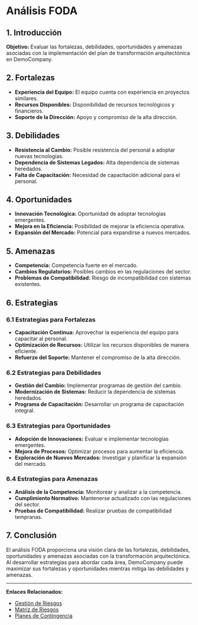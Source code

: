 # Análisis FODA

## 1. Introducción

**Objetivo:** Evaluar las fortalezas, debilidades, oportunidades y amenazas asociadas con la implementación del plan de transformación arquitectónica en DemoCompany.

## 2. Fortalezas

- **Experiencia del Equipo:** El equipo cuenta con experiencia en proyectos similares.
- **Recursos Disponibles:** Disponibilidad de recursos tecnológicos y financieros.
- **Soporte de la Dirección:** Apoyo y compromiso de la alta dirección.

## 3. Debilidades

- **Resistencia al Cambio:** Posible resistencia del personal a adoptar nuevas tecnologías.
- **Dependencia de Sistemas Legados:** Alta dependencia de sistemas heredados.
- **Falta de Capacitación:** Necesidad de capacitación adicional para el personal.

## 4. Oportunidades

- **Innovación Tecnológica:** Oportunidad de adoptar tecnologías emergentes.
- **Mejora en la Eficiencia:** Posibilidad de mejorar la eficiencia operativa.
- **Expansión del Mercado:** Potencial para expandirse a nuevos mercados.

## 5. Amenazas

- **Competencia:** Competencia fuerte en el mercado.
- **Cambios Regulatorios:** Posibles cambios en las regulaciones del sector.
- **Problemas de Compatibilidad:** Riesgo de incompatibilidad con sistemas existentes.

## 6. Estrategias

### 6.1 Estrategias para Fortalezas

- **Capacitación Continua:** Aprovechar la experiencia del equipo para capacitar al personal.
- **Optimización de Recursos:** Utilizar los recursos disponibles de manera eficiente.
- **Refuerzo del Soporte:** Mantener el compromiso de la alta dirección.

### 6.2 Estrategias para Debilidades

- **Gestión del Cambio:** Implementar programas de gestión del cambio.
- **Modernización de Sistemas:** Reducir la dependencia de sistemas heredados.
- **Programa de Capacitación:** Desarrollar un programa de capacitación integral.

### 6.3 Estrategias para Oportunidades

- **Adopción de Innovaciones:** Evaluar e implementar tecnologías emergentes.
- **Mejora de Procesos:** Optimizar procesos para aumentar la eficiencia.
- **Exploración de Nuevos Mercados:** Investigar y planificar la expansión del mercado.

### 6.4 Estrategias para Amenazas

- **Análisis de la Competencia:** Monitorear y analizar a la competencia.
- **Cumplimiento Normativo:** Mantenerse actualizado con las regulaciones del sector.
- **Pruebas de Compatibilidad:** Realizar pruebas de compatibilidad tempranas.

## 7. Conclusión

El análisis FODA proporciona una visión clara de las fortalezas, debilidades, oportunidades y amenazas asociadas con la transformación arquitectónica. Al desarrollar estrategias para abordar cada área, DemoCompany puede maximizar sus fortalezas y oportunidades mientras mitiga las debilidades y amenazas.

---

**Enlaces Relacionados:**
- [Gestión de Riesgos](Gestion_de_Riesgos.md)
- [Matriz de Riesgos](Matriz_de_Riesgos.md)
- [Planes de Contingencia](Planes_de_Contingencia.md)
